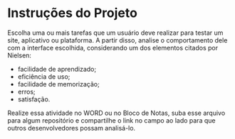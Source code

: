 # Instruções do Projeto
Escolha uma ou mais tarefas que um usuário deve realizar para testar um site, aplicativo ou plataforma. A partir disso, analise o comportamento dele com a interface escolhida, considerando um dos elementos citados por Nielsen:

- facilidade de aprendizado;
- eficiência de uso;
- facilidade de memorização;
- erros;
- satisfação.

Realize essa atividade no WORD ou no Bloco de Notas, suba esse arquivo para algum repositório e compartilhe o link no campo ao lado para que outros desenvolvedores possam analisá-lo.